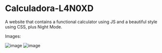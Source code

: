 # Calculadora-L4N0XD
A website that contains a functional calculator using JS and a beautiful style using CSS, plus Night Mode.

Images:

![image](https://user-images.githubusercontent.com/81115692/219485712-b7820aef-41dd-4ea6-9738-bff78874bc18.png)
![image](https://user-images.githubusercontent.com/81115692/219485761-136e35e6-942e-4a3e-bdec-87b6a10ddd17.png)

